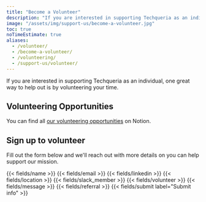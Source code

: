 ```yaml
---
title: "Become a Volunteer"
description: "If you are interested in supporting Techqueria as an individual, one great way to help out is by volunteering your time."
image: "/assets/img/support-us/become-a-volunteer.jpg"
toc: true
noTimeEstimate: true
aliases:
  - /volunteer/
  - /become-a-volunteer/
  - /volunteering/
  - /support-us/volunteer/
---
```


If you are interested in supporting Techqueria as an individual, one great way to help out is by volunteering your time.

## Volunteering Opportunities

You can find all <a href="https://www.notion.so/techqueriaorg/Volunteering-Opportunities-with-Techqueria-b6a5b74de889495ba0800d6846bc6b59" rel="noopener">our volunteering opportunities</a> on Notion.

## Sign up to volunteer

Fill out the form below and we'll reach out with more details on you can help support our mission.

<form name="Volunteer" method="POST" data-netlify-recaptcha="true" data-netlify="true" action="/success/" class="form--centered no-ids">
  <input type="hidden" aria-label="Subject" name="_subject" value="Techqueria - Become a Volunteer">
  {{< fields/name >}}
  {{< fields/email >}}
  {{< fields/linkedin >}}
  {{< fields/location >}}
  {{< fields/slack_member >}}
  {{< fields/volunteer >}}
  {{< fields/message >}}
  {{< fields/referral >}}
  {{< fields/submit label="Submit info" >}}
</form>
